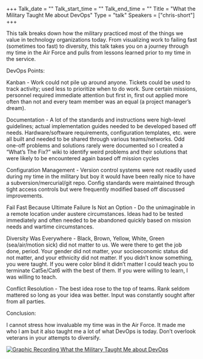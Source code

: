 +++
Talk_date = ""
Talk_start_time = ""
Talk_end_time = ""
Title = "What the Military Taught Me about DevOps"
Type = "talk"
Speakers = ["chris-short"]
+++

This talk breaks down how the military practiced most of the things we value in technology organizations today. From visualizing work to failing fast (sometimes too fast) to diversity, this talk takes you on a journey through my time in the Air Force and pulls from lessons learned prior to my time in the service.

DevOps Points:

Kanban - Work could not pile up around anyone. Tickets could be used to track activity; used less to prioritize when to do work. Sure certain missions, personnel required immediate attention but first in, first out applied more often than not and every team member was an equal (a project manager’s dream).

Documentation - A lot of the standards and instructions were high-level guidelines; actual implementation guides needed to be developed based off needs. Hardware/software requirements, configuration templates, etc. were all built and needed to be shared through various teams/networks. Odd one-off problems and solutions rarely were documented so I created a “What’s The Fix?” wiki to identify weird problems and their solutions that were likely to be encountered again based off mission cycles

Configuration Management - Version control systems were not readily used during my time in the military but boy it would have been really nice to have a subversion/mercurial/git repo. Config standards were maintained through tight access controls but were frequently modified based off discussed improvements.

Fail Fast Because Ultimate Failure Is Not an Option - Do the unimaginable in a remote location under austere circumstances. Ideas had to be tested immediately and often needed to be abandoned quickly based on mission needs and wartime circumstances.

Diversity Was Everywhere - Black, Brown, Yellow, White, Green (sea/air/motion sick) did not matter to us. We were there to get the job done, period. Your gender did not matter, your socioeconomic status did not matter, and your ethnicity did not matter. If you didn’t know something, you were taught. If you were color blind it didn’t matter I could teach you to terminate Cat5e/Cat6 with the best of them. If you were willing to learn, I was willing to teach.

Conflict Resolution - The best idea rose to the top of teams. Rank seldom mattered so long as your idea was better. Input was constantly sought after from all parties.

Conclusion:

I cannot stress how invaluable my time was in the Air Force. It made me who I am but it also taught me a lot of what DevOps is today. Don’t overlook veterans in your attempts to diversify.

<a href="https://assets.devopsdays.org/events/2018/toronto/DevOpsDaysTO_May30_2018_ChrisShort.jpg" target="_blank"><img src="https://assets.devopsdays.org/events/2018/toronto/DevOpsDaysTO_May30_2018_ChrisShort_lores.jpg" alt="Graphic Recording What the Military Taught Me about DevOps" /></a>